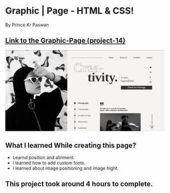 # Graphic | Page - HTML & CSS!

By Prince Kr Paswan

## [Link to the Graphic-Page (project-14)](https://grephic-page.netlify.app/)


![Completed Website](img1.png)

## What I learned While creating this page?

- Learnd position and alinment.
- I learned how to add custom fonts.
- I learned about image positioning and image hight.

## This project took around 4 hours to complete.
